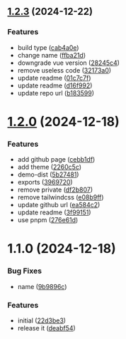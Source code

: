 

## [1.2.3](https://github.com/howell5/retro-grid/compare/v1.2.0...v1.2.3) (2024-12-22)


### Features

* build type ([cab4a0e](https://github.com/howell5/retro-grid/commit/cab4a0ecc0532f47a043f231a3332ab689d3749e))
* change name ([ffba21d](https://github.com/howell5/retro-grid/commit/ffba21dead18d1cc6b0ae72e3987dc8128da2a9e))
* downgrade vue version ([28245c4](https://github.com/howell5/retro-grid/commit/28245c4f66ed93bae60e86acdeb9e76995de8af1))
* remove useless code ([32173a0](https://github.com/howell5/retro-grid/commit/32173a067f846c9fba2295d9a39e565bbfddb835))
* update readme ([01c7c7f](https://github.com/howell5/retro-grid/commit/01c7c7fd92c5c5d089f6ffd4ef80d472c5fcdafc))
* update readme ([d16f992](https://github.com/howell5/retro-grid/commit/d16f99206da4aef83ed5c57ff7acffa9b13f0e22))
* update repo url ([b183599](https://github.com/howell5/retro-grid/commit/b183599c43c38e934ae8bf075e6f741a75c8a7aa))

# [1.2.0](https://github.com/howell5/retro-grid/compare/v1.1.0...v1.2.0) (2024-12-18)


### Features

* add github page ([cebb1df](https://github.com/howell5/retro-grid/commit/cebb1df49676aa78a5870debc0bb607832b95a01))
* add theme ([2260c5c](https://github.com/howell5/retro-grid/commit/2260c5c635490bac3a1834d86cf29c007c464283))
* demo-dist ([5b27481](https://github.com/howell5/retro-grid/commit/5b27481b8ae5d20d00cc632fcabb824708b71fd9))
* exports ([3969720](https://github.com/howell5/retro-grid/commit/3969720317720edd094f510554d0db7c77c95617))
* remove private ([df2b807](https://github.com/howell5/retro-grid/commit/df2b807b1350bbef024fb3872f22d01bb7eeab5c))
* remove tailwindcss ([e08b9ff](https://github.com/howell5/retro-grid/commit/e08b9ff69102d43f5fcc2ffc84e1d047567fb952))
* update github url ([ea584c2](https://github.com/howell5/retro-grid/commit/ea584c26715d2e31f20b267e1e9a88be7b68214b))
* update readme ([3f99151](https://github.com/howell5/retro-grid/commit/3f99151de5e3200b9e027122be36eb1b7acfd8bf))
* use pnpm ([276e61d](https://github.com/howell5/retro-grid/commit/276e61d9015e64b4760f479a8125327636242d2e))

# 1.1.0 (2024-12-18)


### Bug Fixes

* name ([9b9896c](https://github.com/your-username/vue-retro-grid/commit/9b9896cb5db4485ccbafff7979a0071db228fa94))


### Features

* initial ([22d3be3](https://github.com/your-username/vue-retro-grid/commit/22d3be3fd61e312fd6119c66850db42d93d649b8))
* release it ([deabf54](https://github.com/your-username/vue-retro-grid/commit/deabf54fdae89bf4ed85249402e2514fbecb92a9))
